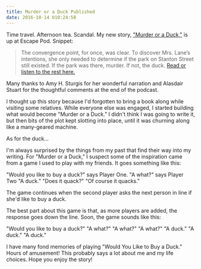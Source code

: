 ```yaml
---
title: Murder or a Duck Published
date: 2016-10-14 010:24:58
---
```


Time travel. Afternoon tea. Scandal. My new story, ["Murder or a Duck,"]( http://escapepod.org/2016/10/13/ep545-murder-or-a-duck/) is up at Escape Pod.
Snippet:
> The convergence point, for once, was clear. To discover Mrs. Lane’s intentions, she only needed to determine if the park on Stanton Street still existed. If the park was there, murder. If not, the duck.
[Read or listen to the rest here.]( http://escapepod.org/2016/10/13/ep545-murder-or-a-duck/)

Many thanks to Amy H. Sturgis for her wonderful narration and Alasdair Stuart for the thoughtful comments at the end of the podcast. 

I thought up this story because I'd forgotten to bring a book along while visiting some relatives. While everyone else was engaged, I started building what would become "Murder or a Duck." I didn't think I was going to write it, but then bits of the plot kept slotting into place, until it was churning along like a many-geared machine.

As for the duck…

I'm always surprised by the things from my past that find their way into my writing. For "Murder or a Duck," I suspect some of the inspiration came from a game I used to play with my friends. It goes something like this:

"Would you like to buy a duck?" says Player One.
"A what?" says Player Two
"A duck."
"Does it quack?"
"Of course it quacks."

The game continues when the second player asks the next person in line if she'd like to buy a duck.

The best part about this game is that, as more players are added, the response goes down the line. Soon, the game sounds like this:

"Would you like to buy a duck?"
"A what?"
"A what?"
"A what?"
"A duck."
"A duck."
"A duck."

I have many fond memories of playing "Would You Like to Buy a Duck." Hours of amusement! This probably says a lot about me and my life choices.
Hope you enjoy the story!
